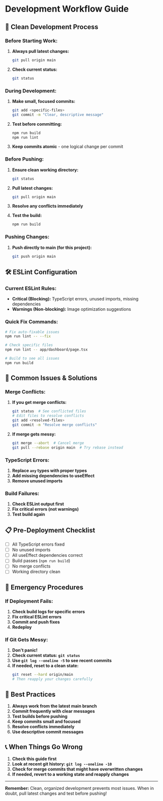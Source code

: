 # Development Workflow Guide

## 🚀 Clean Development Process

### **Before Starting Work:**
1. **Always pull latest changes:**
   ```bash
   git pull origin main
   ```

2. **Check current status:**
   ```bash
   git status
   ```

### **During Development:**
1. **Make small, focused commits:**
   ```bash
   git add <specific-files>
   git commit -m "Clear, descriptive message"
   ```

2. **Test before committing:**
   ```bash
   npm run build
   npm run lint
   ```

3. **Keep commits atomic** - one logical change per commit

### **Before Pushing:**
1. **Ensure clean working directory:**
   ```bash
   git status
   ```

2. **Pull latest changes:**
   ```bash
   git pull origin main
   ```

3. **Resolve any conflicts immediately**

4. **Test the build:**
   ```bash
   npm run build
   ```

### **Pushing Changes:**
1. **Push directly to main (for this project):**
   ```bash
   git push origin main
   ```

## 🛠️ ESLint Configuration

### **Current ESLint Rules:**
- **Critical (Blocking):** TypeScript errors, unused imports, missing dependencies
- **Warnings (Non-blocking):** Image optimization suggestions

### **Quick Fix Commands:**
```bash
# Fix auto-fixable issues
npm run lint -- --fix

# Check specific files
npm run lint -- app/dashboard/page.tsx

# Build to see all issues
npm run build
```

## 🔧 Common Issues & Solutions

### **Merge Conflicts:**
1. **If you get merge conflicts:**
   ```bash
   git status  # See conflicted files
   # Edit files to resolve conflicts
   git add <resolved-files>
   git commit -m "Resolve merge conflicts"
   ```

2. **If merge gets messy:**
   ```bash
   git merge --abort  # Cancel merge
   git pull --rebase origin main  # Try rebase instead
   ```

### **TypeScript Errors:**
1. **Replace `any` types with proper types**
2. **Add missing dependencies to useEffect**
3. **Remove unused imports**

### **Build Failures:**
1. **Check ESLint output first**
2. **Fix critical errors (not warnings)**
3. **Test build again**

## 📋 Pre-Deployment Checklist

- [ ] All TypeScript errors fixed
- [ ] No unused imports
- [ ] All useEffect dependencies correct
- [ ] Build passes (`npm run build`)
- [ ] No merge conflicts
- [ ] Working directory clean

## 🚨 Emergency Procedures

### **If Deployment Fails:**
1. **Check build logs for specific errors**
2. **Fix critical ESLint errors**
3. **Commit and push fixes**
4. **Redeploy**

### **If Git Gets Messy:**
1. **Don't panic!**
2. **Check current status: `git status`**
3. **Use `git log --oneline -5` to see recent commits**
4. **If needed, reset to a clean state:**
   ```bash
   git reset --hard origin/main
   # Then reapply your changes carefully
   ```

## 🎯 Best Practices

1. **Always work from the latest main branch**
2. **Commit frequently with clear messages**
3. **Test builds before pushing**
4. **Keep commits small and focused**
5. **Resolve conflicts immediately**
6. **Use descriptive commit messages**

## 📞 When Things Go Wrong

1. **Check this guide first**
2. **Look at recent git history: `git log --oneline -10`**
3. **Check for merge commits that might have overwritten changes**
4. **If needed, revert to a working state and reapply changes**

---

**Remember:** Clean, organized development prevents most issues. When in doubt, pull latest changes and test before pushing! 